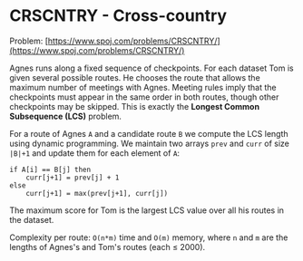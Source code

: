 # CRSCNTRY - Cross-country

Problem: [https://www.spoj.com/problems/CRSCNTRY/](https://www.spoj.com/problems/CRSCNTRY/)

Agnes runs along a fixed sequence of checkpoints. For each dataset Tom is
given several possible routes. He chooses the route that allows the maximum
number of meetings with Agnes. Meeting rules imply that the checkpoints must
appear in the same order in both routes, though other checkpoints may be
skipped. This is exactly the **Longest Common Subsequence (LCS)** problem.

For a route of Agnes `A` and a candidate route `B` we compute the LCS length
using dynamic programming. We maintain two arrays `prev` and `curr` of size
`|B|+1` and update them for each element of `A`:

```
if A[i] == B[j] then
    curr[j+1] = prev[j] + 1
else
    curr[j+1] = max(prev[j+1], curr[j])
```

The maximum score for Tom is the largest LCS value over all his routes in the
dataset.

Complexity per route: `O(n*m)` time and `O(m)` memory, where `n` and `m` are
the lengths of Agnes's and Tom's routes (each ≤ 2000).
